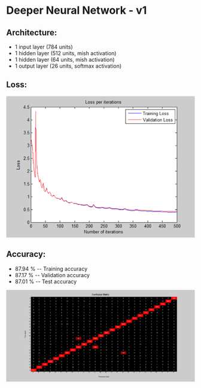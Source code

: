 # Deeper Neural Network - v1

## Architecture:

- 1 input layer (784 units)
- 1 hidden layer (512 units, mish activation)
- 1 hidden layer (64 units, mish activation)
- 1 output layer (26 units, softmax activation)

## Loss:

![image](Visualizations/Loss_per_iterations.png)

## Accuracy:

- 87.94 % -- Training accuracy
- 87.17 % -- Validation accuracy
- 87.01 % -- Test accuracy

![image](Visualizations/Confusion_Matrix.png)
